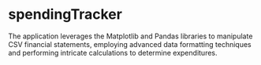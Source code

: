 # spendingTracker
The application leverages the Matplotlib and Pandas libraries to manipulate CSV financial statements,
employing advanced data formatting techniques and performing intricate calculations to determine expenditures.
